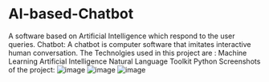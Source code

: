 # AI-based-Chatbot
A software based on Artificial Intelligence which respond to the user queries.
Chatbot: 
A chatbot is computer software that imitates interactive human conversation.
The Technolgies used in this project are : 
Machine Learning 
Artificial Intelligence
Natural Language Toolkit 
Python
Screenshots of the project:
![image](https://user-images.githubusercontent.com/55393019/169697332-f1eee6c3-5f2c-4587-a34f-0ac705ceb336.png)
![image](https://user-images.githubusercontent.com/55393019/169697491-9fae01f5-3d09-4728-a840-18790113ba9d.png)
![image](https://user-images.githubusercontent.com/55393019/169697444-40d49861-e640-4551-b0fd-6bc65708600c.png)

